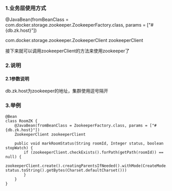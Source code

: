 ### 1.业务层使用方式
@JavaBean(fromBeanClass = com.docker.storage.zookeeper.ZookeeperFactory.class, params = ["#{db.zk.host}"])

com.docker.storage.zookeeper.ZookeeperClient zookeeperClient

接下来就可以调用zookeeperClient的方法来使用zookeeper了
### 2.说明
#### 2.1参数说明
db.zk.host为zookeeper的地址，集群使用逗号隔开

### 3.举例
```$xslt
@Bean
class RoomZK {
    @JavaBean(fromBeanClass = ZookeeperFactory.class, params = ["#{db.zk.host}"])
    ZookeeperClient zookeeperClient

    public void markRoomStatus(String roomId, Integer status, boolean stopWatch) {
        if (zookeeperClient.checkExists().forPath(getPath(roomId)) == null) {
            zookeeperClient.create().creatingParentsIfNeeded().withMode(CreateMode.EPHEMERAL).forPath(getPath(roomId), status.toString().getBytes(Charset.defaultCharset()))
        } 
    }
}
```